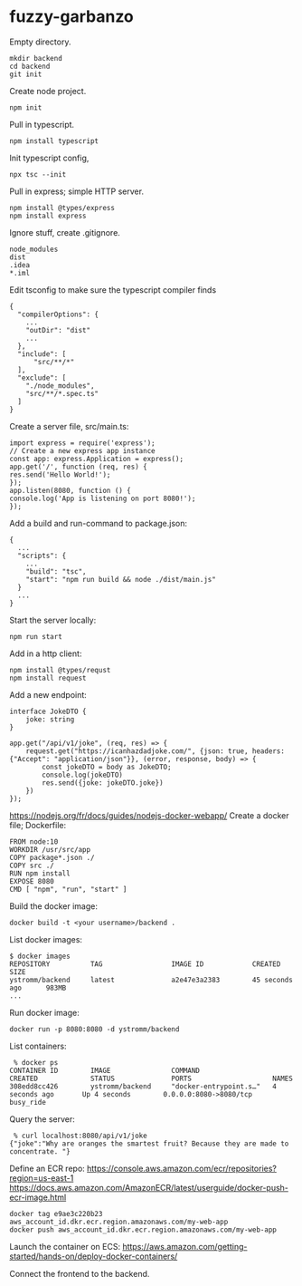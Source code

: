 # fuzzy-garbanzo

Empty directory.
```
mkdir backend
cd backend
git init
```
Create node project.
```
npm init
```
Pull in typescript.
```
npm install typescript
```
Init typescript config,
```
npx tsc --init
```
Pull in express; simple HTTP server.
```
npm install @types/express
npm install express
```
Ignore stuff, create .gitignore.
```
node_modules
dist
.idea
*.iml
```
Edit tsconfig to make sure the typescript compiler finds 
```
{
  "compilerOptions": {
    ...
    "outDir": "dist"
    ...
  },
  "include": [
      "src/**/*"
  ],
  "exclude": [
    "./node_modules",
    "src/**/*.spec.ts"
  ]
}
```
Create a server file, src/main.ts:
```
import express = require('express');
// Create a new express app instance
const app: express.Application = express();
app.get('/', function (req, res) {
res.send('Hello World!');
});
app.listen(8080, function () {
console.log('App is listening on port 8080!');
});
```
Add a build and run-command to package.json:
```
{
  ...
  "scripts": {
    ...
    "build": "tsc",
    "start": "npm run build && node ./dist/main.js"
  }
  ...
}
```
Start the server locally:
```
npm run start
```
Add in a http client:
```
npm install @types/requst
npm install request
```
Add a new endpoint:
```
interface JokeDTO {
    joke: string
}

app.get("/api/v1/joke", (req, res) => {
    request.get("https://icanhazdadjoke.com/", {json: true, headers: {"Accept": "application/json"}}, (error, response, body) => {
        const jokeDTO = body as JokeDTO;
        console.log(jokeDTO)
        res.send({joke: jokeDTO.joke})
    })
});
```
https://nodejs.org/fr/docs/guides/nodejs-docker-webapp/
Create a docker file; Dockerfile:
```
FROM node:10
WORKDIR /usr/src/app
COPY package*.json ./
COPY src ./
RUN npm install
EXPOSE 8080
CMD [ "npm", "run", "start" ]
```
Build the docker image:
```
docker build -t <your username>/backend .
```
List docker images:
```
$ docker images
REPOSITORY          TAG                 IMAGE ID            CREATED             SIZE
ystromm/backend     latest              a2e47e3a2383        45 seconds ago      983MB
...
```
Run docker image:
```
docker run -p 8080:8080 -d ystromm/backend 
```
List containers:
```
 % docker ps
CONTAINER ID        IMAGE               COMMAND                  CREATED             STATUS              PORTS                    NAMES
308edd8cc426        ystromm/backend     "docker-entrypoint.s…"   4 seconds ago       Up 4 seconds        0.0.0.0:8080->8080/tcp   busy_ride
```
Query the server:
```
 % curl localhost:8080/api/v1/joke            
{"joke":"Why are oranges the smartest fruit? Because they are made to concentrate. "}
```
Define an ECR repo:
https://console.aws.amazon.com/ecr/repositories?region=us-east-1
https://docs.aws.amazon.com/AmazonECR/latest/userguide/docker-push-ecr-image.html

```
docker tag e9ae3c220b23 aws_account_id.dkr.ecr.region.amazonaws.com/my-web-app
docker push aws_account_id.dkr.ecr.region.amazonaws.com/my-web-app
```

Launch the container on ECS:
https://aws.amazon.com/getting-started/hands-on/deploy-docker-containers/

Connect the frontend to the backend.












